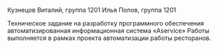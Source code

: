 Кузнецов Виталий, группа 1201
Илья Попов, группа 1201

Техническое задание на разработку программного обеспечения автоматизированная информационная система «Aservice»
Работы выполняется в рамках проекта автоматизации работы ресторанов.
